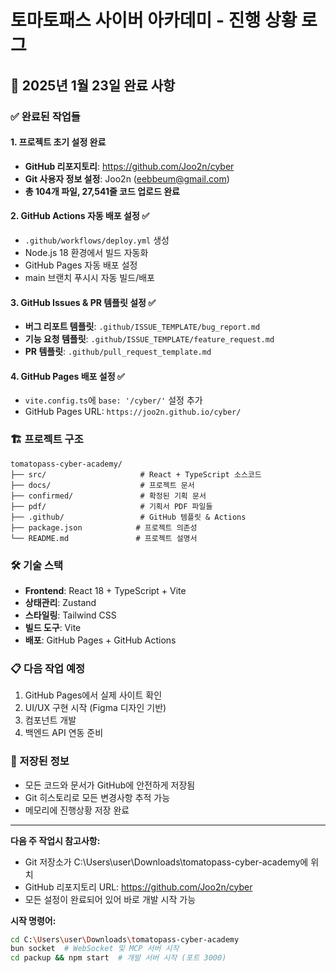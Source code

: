 # 토마토패스 사이버 아카데미 - 진행 상황 로그

## 📅 2025년 1월 23일 완료 사항

### ✅ 완료된 작업들

#### 1. 프로젝트 초기 설정 완료
- **GitHub 리포지토리**: https://github.com/Joo2n/cyber
- **Git 사용자 정보 설정**: Joo2n (eebbeum@gmail.com)
- **총 104개 파일, 27,541줄 코드 업로드 완료**

#### 2. GitHub Actions 자동 배포 설정 ✅
- `.github/workflows/deploy.yml` 생성
- Node.js 18 환경에서 빌드 자동화
- GitHub Pages 자동 배포 설정
- main 브랜치 푸시시 자동 빌드/배포

#### 3. GitHub Issues & PR 템플릿 설정 ✅
- **버그 리포트 템플릿**: `.github/ISSUE_TEMPLATE/bug_report.md`
- **기능 요청 템플릿**: `.github/ISSUE_TEMPLATE/feature_request.md`
- **PR 템플릿**: `.github/pull_request_template.md`

#### 4. GitHub Pages 배포 설정 ✅
- `vite.config.ts`에 `base: '/cyber/'` 설정 추가
- GitHub Pages URL: `https://joo2n.github.io/cyber/`

### 🏗️ 프로젝트 구조
```
tomatopass-cyber-academy/
├── src/                     # React + TypeScript 소스코드
├── docs/                    # 프로젝트 문서
├── confirmed/               # 확정된 기획 문서
├── pdf/                     # 기획서 PDF 파일들
├── .github/                 # GitHub 템플릿 & Actions
├── package.json            # 프로젝트 의존성
└── README.md               # 프로젝트 설명서
```

### 🛠️ 기술 스택
- **Frontend**: React 18 + TypeScript + Vite
- **상태관리**: Zustand
- **스타일링**: Tailwind CSS
- **빌드 도구**: Vite
- **배포**: GitHub Pages + GitHub Actions

### 📋 다음 작업 예정
1. GitHub Pages에서 실제 사이트 확인
2. UI/UX 구현 시작 (Figma 디자인 기반)
3. 컴포넌트 개발
4. 백엔드 API 연동 준비

### 💾 저장된 정보
- 모든 코드와 문서가 GitHub에 안전하게 저장됨
- Git 히스토리로 모든 변경사항 추적 가능
- 메모리에 진행상황 저장 완료

---

**다음 주 작업시 참고사항:**
- Git 저장소가 C:\Users\user\Downloads\tomatopass-cyber-academy에 위치
- GitHub 리포지토리 URL: https://github.com/Joo2n/cyber
- 모든 설정이 완료되어 있어 바로 개발 시작 가능

**시작 명령어:**
```bash
cd C:\Users\user\Downloads\tomatopass-cyber-academy
bun socket  # WebSocket 및 MCP 서버 시작
cd packup && npm start  # 개발 서버 시작 (포트 3000)
```
